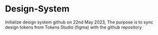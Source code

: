 # Design-System

Initialize design system github on 22nd May 2023, The purpose is to sync design tokens from Tokens Studio (figma) with the github repository
